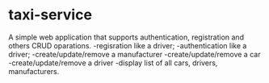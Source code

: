 # taxi-service

A simple web application that supports authentication, registration and others CRUD oparations.
-regisration like a driver;
-authentication like a driver;
-create/update/remove a manufacturer
-create/update/remove a car
-create/update/remove a driver
-display list of all cars, drivers, manufacturers.
